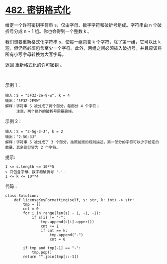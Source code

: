 # [482. 密钥格式化](https://leetcode.cn/problems/license-key-formatting/)

给定一个许可密钥字符串 s，仅由字母、数字字符和破折号组成。字符串由 n 个破折号分成 n + 1 组。你也会得到一个整数 k 。

我们想要重新格式化字符串 s，使每一组包含 k 个字符，除了第一组，它可以比 k 短，但仍然必须包含至少一个字符。此外，两组之间必须插入破折号，并且应该将所有小写字母转换为大写字母。

返回 重新格式化的许可密钥 。

 

示例 1：
```
输入：S = "5F3Z-2e-9-w", k = 4
输出："5F3Z-2E9W"
解释：字符串 S 被分成了两个部分，每部分 4 个字符；
     注意，两个额外的破折号需要删掉。
```
示例 2：
```
输入：S = "2-5g-3-J", k = 2
输出："2-5G-3J"
解释：字符串 S 被分成了 3 个部分，按照前面的规则描述，第一部分的字符可以少于给定的数量，其余部分皆为 2 个字符。
```

提示:
```
1 <= s.length <= 10**5
s 只包含字母、数字和破折号 '-'.
1 <= k <= 10**4
```

代码：
```python3
class Solution:
    def licenseKeyFormatting(self, s: str, k: int) -> str:
        tmp = []
        cnt = 0
        for i in range(len(s) - 1, -1, -1):
            if s[i] != "-":
                tmp.append(s[i].upper())
                cnt += 1
                if cnt == k:
                    tmp.append("-")
                    cnt = 0
        
        if tmp and tmp[-1] == "-":
            tmp.pop()
        return "".join(tmp[::-1])
```
